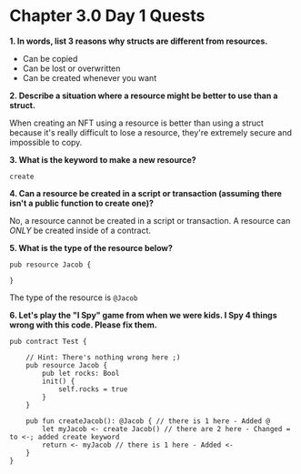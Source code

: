 # Chapter 3.0 Day 1 Quests

**1. In words, list 3 reasons why structs are different from resources.**
  * Can be copied
  * Can be lost or overwritten
  * Can be created whenever you want

**2. Describe a situation where a resource might be better to use than a struct.**

When creating an NFT using a resource is better than using a struct because it's really difficult to lose a resource, they're extremely secure and impossible to copy. 

**3. What is the keyword to make a new resource?**

```cadence
create
```

**4. Can a resource be created in a script or transaction (assuming there isn't a public function to create one)?**

No, a resource cannot be created in a script or transaction. A resource can *ONLY* be created inside of a contract.

**5. What is the type of the resource below?**

```cadence
pub resource Jacob {

}
```

The type of the resource is `@Jacob`

**6. Let's play the "I Spy" game from when we were kids. I Spy 4 things wrong with this code. Please fix them.**

```cadence
pub contract Test {

    // Hint: There's nothing wrong here ;)
    pub resource Jacob {
        pub let rocks: Bool
        init() {
            self.rocks = true
        }
    }

    pub fun createJacob(): @Jacob { // there is 1 here - Added @
        let myJacob <- create Jacob() // there are 2 here - Changed = to <-; added create keyword
        return <- myJacob // there is 1 here - Added <- 
    }
}
```
